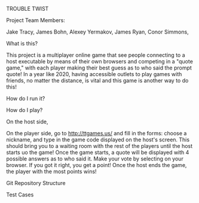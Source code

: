 TROUBLE TWIST

Project Team Members:

Jake Tracy,
James Bohn,
Alexey Yermakov,
James Ryan,
Conor Simmons,

What is this?

This project is a multiplayer online game that see people connecting to a host executable by means of their own browsers and competing in a "quote game," with each player making their best guess as to who said the prompt quote! In a year like 2020, having accessible outlets to play games with friends, no matter the distance, is vital and this game is another way to do this!

How do I run it?


How do I play?

On the host side,

On the player side, go to http://ttgames.us/ and fill in the forms: choose a nickname, and type in the game code displayed on the host's screen. This should bring you to a waiting room with the rest of the players until the host starts uo the game! Once the game starts, a quote will be displayed with 4 possible answers as to who said it. Make your vote by selecting on your browser. If you got it right, you get a point! Once the host ends the game, the player with the most points wins!

Git Repository Structure

Test Cases
